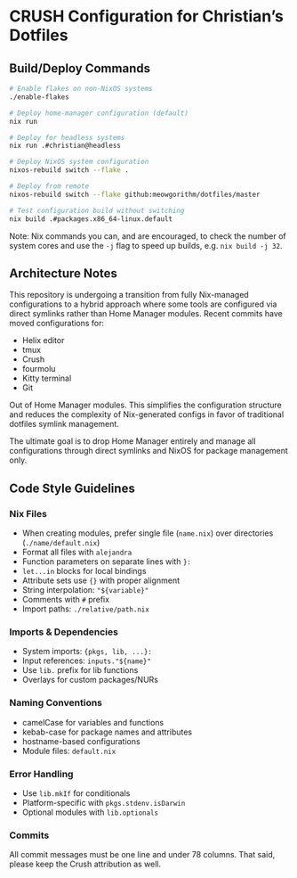# CRUSH Configuration for Christian’s Dotfiles

## Build/Deploy Commands

```bash
# Enable flakes on non-NixOS systems
./enable-flakes

# Deploy home-manager configuration (default)
nix run

# Deploy for headless systems
nix run .#christian@headless

# Deploy NixOS system configuration
nixos-rebuild switch --flake .

# Deploy from remote
nixos-rebuild switch --flake github:meowgorithm/dotfiles/master

# Test configuration build without switching
nix build .#packages.x86_64-linux.default
```

Note: Nix commands you can, and are encouraged, to check the number of
system cores and use the `-j` flag to speed up builds, e.g. `nix build -j 32`.

## Architecture Notes

This repository is undergoing a transition from fully Nix-managed configurations
to a hybrid approach where some tools are configured via direct symlinks rather
than Home Manager modules. Recent commits have moved configurations for:

- Helix editor
- tmux
- Crush
- fourmolu
- Kitty terminal
- Git

Out of Home Manager modules. This simplifies the configuration structure and
reduces the complexity of Nix-generated configs in favor of traditional dotfiles
symlink management.

The ultimate goal is to drop Home Manager entirely and manage all configurations
through direct symlinks and NixOS for package management only.

## Code Style Guidelines

### Nix Files

- When creating modules, prefer single file (`name.nix`) over directories (`./name/default.nix`)
- Format all files with `alejandra`
- Function parameters on separate lines with `}:`
- `let...in` blocks for local bindings
- Attribute sets use `{}` with proper alignment
- String interpolation: `"${variable}"`
- Comments with `#` prefix
- Import paths: `./relative/path.nix`

### Imports & Dependencies

- System imports: `{pkgs, lib, ...}:`
- Input references: `inputs."${name}"`
- Use `lib.` prefix for lib functions
- Overlays for custom packages/NURs

### Naming Conventions

- camelCase for variables and functions
- kebab-case for package names and attributes
- hostname-based configurations
- Module files: `default.nix`

### Error Handling

- Use `lib.mkIf` for conditionals
- Platform-specific with `pkgs.stdenv.isDarwin`
- Optional modules with `lib.optionals`

### Commits

All commit messages must be one line and under 78 columns. That said, please
keep the Crush attribution as well.
